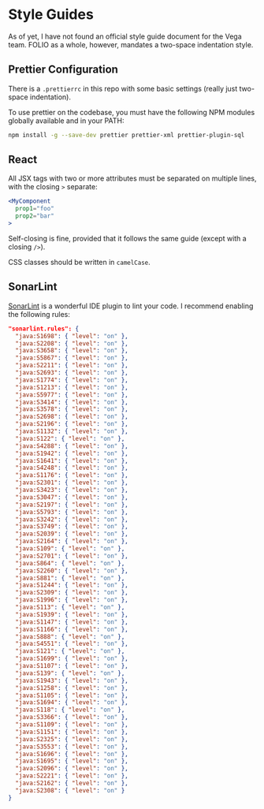 # Style Guides

As of yet, I have not found an official style guide document for the Vega team. FOLIO as a whole,
however, mandates a two-space indentation style.

## Prettier Configuration

There is a `.prettierrc` in this repo with some basic settings (really just two-space indentation).

To use prettier on the codebase, you must have the following NPM modules globally available and in
your PATH:

```sh
npm install -g --save-dev prettier prettier-xml prettier-plugin-sql
```

## React

All JSX tags with two or more attributes must be separated on multiple lines, with the closing `>`
separate:

```jsx
<MyComponent
  prop1="foo"
  prop2="bar"
>
```

Self-closing is fine, provided that it follows the same guide (except with a closing `/>`).

CSS classes should be written in `camelCase`.

## SonarLint

[SonarLint](https://sonarlint.org/) is a wonderful IDE plugin to lint your code. I recommend
enabling the following rules:

```json
"sonarlint.rules": {
  "java:S1698": { "level": "on" },
  "java:S2208": { "level": "on" },
  "java:S3658": { "level": "on" },
  "java:S5867": { "level": "on" },
  "java:S2211": { "level": "on" },
  "java:S2693": { "level": "on" },
  "java:S1774": { "level": "on" },
  "java:S1213": { "level": "on" },
  "java:S5977": { "level": "on" },
  "java:S3414": { "level": "on" },
  "java:S3578": { "level": "on" },
  "java:S2698": { "level": "on" },
  "java:S2196": { "level": "on" },
  "java:S1132": { "level": "on" },
  "java:S122": { "level": "on" },
  "java:S4288": { "level": "on" },
  "java:S1942": { "level": "on" },
  "java:S1641": { "level": "on" },
  "java:S4248": { "level": "on" },
  "java:S1176": { "level": "on" },
  "java:S2301": { "level": "on" },
  "java:S3423": { "level": "on" },
  "java:S3047": { "level": "on" },
  "java:S2197": { "level": "on" },
  "java:S5793": { "level": "on" },
  "java:S3242": { "level": "on" },
  "java:S3749": { "level": "on" },
  "java:S2039": { "level": "on" },
  "java:S2164": { "level": "on" },
  "java:S109": { "level": "on" },
  "java:S2701": { "level": "on" },
  "java:S864": { "level": "on" },
  "java:S2260": { "level": "on" },
  "java:S881": { "level": "on" },
  "java:S1244": { "level": "on" },
  "java:S2309": { "level": "on" },
  "java:S1996": { "level": "on" },
  "java:S113": { "level": "on" },
  "java:S1939": { "level": "on" },
  "java:S1147": { "level": "on" },
  "java:S1166": { "level": "on" },
  "java:S888": { "level": "on" },
  "java:S4551": { "level": "on" },
  "java:S121": { "level": "on" },
  "java:S1699": { "level": "on" },
  "java:S1107": { "level": "on" },
  "java:S139": { "level": "on" },
  "java:S1943": { "level": "on" },
  "java:S1258": { "level": "on" },
  "java:S1105": { "level": "on" },
  "java:S1694": { "level": "on" },
  "java:S118": { "level": "on" },
  "java:S3366": { "level": "on" },
  "java:S1109": { "level": "on" },
  "java:S1151": { "level": "on" },
  "java:S2325": { "level": "on" },
  "java:S3553": { "level": "on" },
  "java:S1696": { "level": "on" },
  "java:S1695": { "level": "on" },
  "java:S2096": { "level": "on" },
  "java:S2221": { "level": "on" },
  "java:S2162": { "level": "on" },
  "java:S2308": { "level": "on" }
}
```
